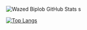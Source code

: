 ![Wazed Biplob GitHub Stats](https://github-readme-stats.vercel.app/api?username=wazed-biplob&show_icons=true&theme=radical)
s

[![Top Langs](https://github-readme-stats.vercel.app/api/top-langs/?username=wazed-biplob&layout=donut-vertical)](https://github.com/wazed-biplob/wazed-biplob)

